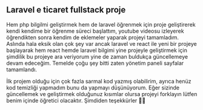 
## Laravel e ticaret fullstack proje 

Hem php bilgilmi geliştirmek hem de laravel öğrenmek için proje geliştirerek kendi kendime bir öğrenme süreci başlattım, youtube videosu izleyerek öğrendikten sonra kendim de eklemeler yaparak projeyi tamamladım. 
Aslında hala eksik olan çok şey var ancak laravel ve react ile yeni bir projeye başlayarak hem react hemde laravel bilgimi yine projeyle geliştirmek için şimdilik bu projeye ara veriyorum yine de zaman buldukça güncellemeye devam edeceğim. 
Temelde çoğu şey bitti zaten yönetim paneli sayfalar tamamlandı. 

İlk projem olduğu için çok fazla sarmal kod yazmış olabilirim, ayrıca henüz kod temizliği yapmadım bunu da yapmayı düşünüyorum. 
Eğer sizinde güncellemek ve geliştirmek olduğunuz kısımlar olursa projeyi forklayın lütfen benim içinde öğretici olacaktır. Şimdiden teşekkürler 🙌😊
